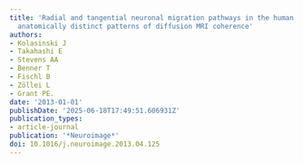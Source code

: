 ```yaml
---
title: 'Radial and tangential neuronal migration pathways in the human fetal brain:
  anatomically distinct patterns of diffusion MRI coherence'
authors:
- Kolasinski J
- Takahashi E
- Stevens AA
- Benner T
- Fischl B
- Zöllei L
- Grant PE.
date: '2013-01-01'
publishDate: '2025-06-18T17:49:51.606931Z'
publication_types:
- article-journal
publication: '*Neuroimage*'
doi: 10.1016/j.neuroimage.2013.04.125
---
```


